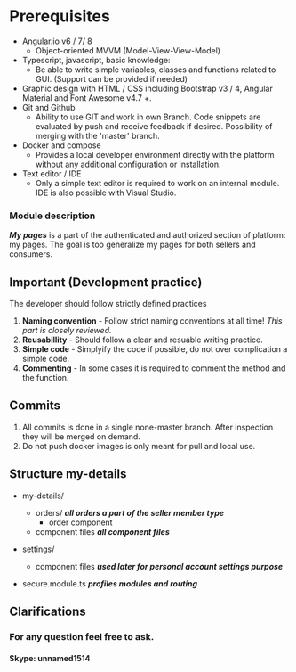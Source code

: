 # Prerequisites

* Angular.io v6 / 7/ 8
  * Object-oriented MVVM (Model-View-View-Model)
* Typescript, javascript, basic knowledge:
  * Be able to write simple variables, classes and functions related to GUI. (Support can be provided if needed)
* Graphic design with HTML / CSS including Bootstrap v3 / 4, Angular Material and Font Awesome v4.7 +.
* Git and Github
  * Ability to use GIT and work in own Branch. Code snippets are evaluated by push and receive feedback if desired. Possibility of merging with the 'master' branch.
* Docker and compose
  * Provides a local developer environment directly with the platform without any additional configuration or installation.
* Text editor / IDE
  * Only a simple text editor is required to work on an internal module. IDE is also possible with Visual Studio.

### Module description
***My pages*** is a part of the authenticated and authorized section of platform: my pages. The goal is too generalize my pages for both sellers and consumers.


## Important (Development practice)
The developer should follow strictly defined practices

 1. **Naming convention** - Follow strict naming conventions at all time! *This part is closely reviewed.*  
 2. **Reusabillity** -  Should follow a clear and resuable writing practice.
 3. **Simple code** - Simplyify the code if possible, do not over complication a simple code.
 4. **Commenting** - In some cases it is required to comment the method and the function. 

 ## Commits 

1. All commits is done in a single none-master branch.  After inspection they will be merged on demand.
2. Do not push docker images is only meant for pull and local use.

## Structure my-details
* my-details/
	* orders/ ***all orders a part of the seller member type***
		* order component 
	* component files ***all component files***

* settings/
	* component files ***used later for personal account settings purpose***

* secure.module.ts ***profiles modules and routing***

## Clarifications
### For any question feel free to ask.
#### Skype: unnamed1514
